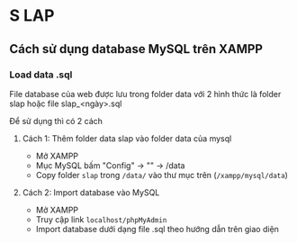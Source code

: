 # S LAP

## Cách sử dụng database MySQL trên XAMPP

### Load data .sql

File database của web được lưu trong folder data với 2 hình thức là folder slap hoặc file slap\_<ngày>.sql

Để sử dụng thì có 2 cách

1. Cách 1: Thêm folder data slap vào folder data của mysql

   - Mở XAMPP
   - Mục MySQL bấm "Config" -> "<Browse>" -> /data
   - Copy folder `slap` trong `/data/` vào thư mục trên (`/xampp/mysql/data`)

2. Cách 2: Import database vào MySQL

   - Mở XAMPP
   - Truy cập link `localhost/phpMyAdmin`
   - Import database dưới dạng file .sql theo hướng dẫn trên giao diện
